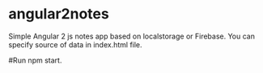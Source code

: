 # angular2notes
Simple Angular 2 js notes app based on localstorage or Firebase.
You can specify source of data in index.html file.

#Run npm start.


